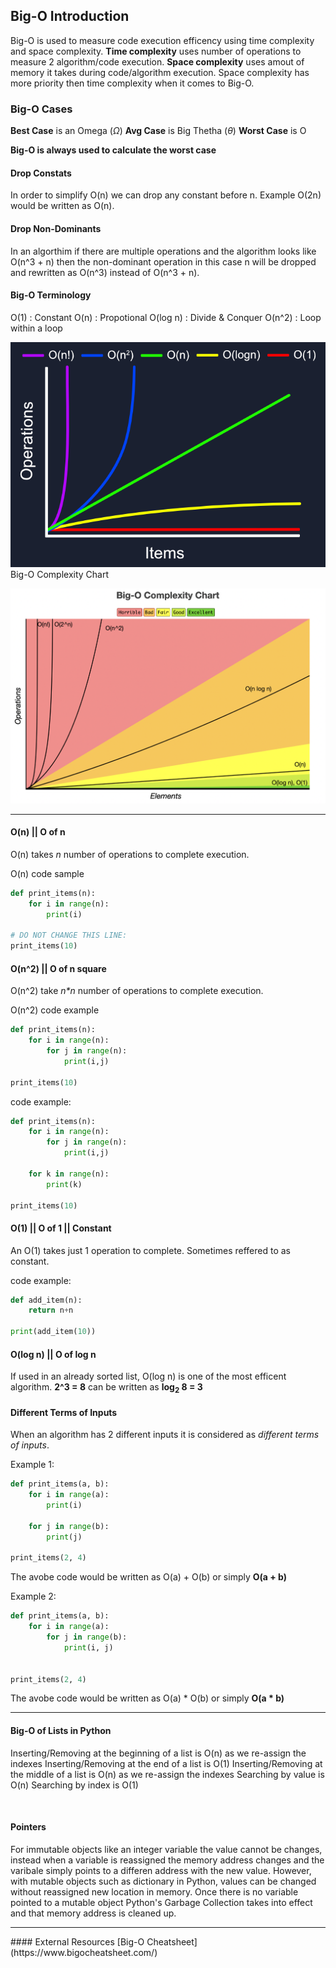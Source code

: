 ## Big-O Introduction
Big-O is used to measure code execution efficency using time complexity and space complexity. 
**Time complexity** uses number of operations to measure 2 algorithm/code execution.
**Space complexity** uses amout of memory it takes during code/algorithm execution.
Space complexity has more priority then time complexity when it comes to Big-O.

### Big-O Cases
**Best Case** is an Omega ($\Omega$)
**Avg Case** is Big Thetha ($\theta$)
**Worst Case** is O 

**Big-O is always used to calculate the worst case**


#### Drop Constats
In order to simplify O(n) we can drop any constant before n. Example O(2n) would be written as O(n).

#### Drop Non-Dominants
In an algorthim if there are multiple operations and the algorithm looks like O(n^3 + n) then the non-dominant operation in this case n will be dropped and rewritten as O(n^3) instead of O(n^3 + n).

#### Big-O Terminology
O(1) : Constant
O(n) : Propotional
O(log n) : Divide & Conquer
O(n^2) : Loop within a loop 


![Big-O Complexity Chart](o-complexity.png)
Big-O Complexity Chart

![Big-O Complexity Chart](<Screenshot 2023-10-03 at 12.44.27 AM.png>)
<hr />

#### O(n) || O of n
O(n) takes *n* number of operations to complete execution.

O(n) code sample
```python
def print_items(n):
    for i in range(n):
        print(i)
  
# DO NOT CHANGE THIS LINE:
print_items(10)
```



#### O(n^2) || O of n square
O(n^2) take *n\*n* number of operations to complete execution.

O(n^2) code example
```python
def print_items(n):
    for i in range(n):
        for j in range(n):
            print(i,j)

print_items(10)
```


code example:
```python
def print_items(n):
    for i in range(n):
        for j in range(n):
            print(i,j)
    
    for k in range(n):
        print(k)

print_items(10)
```


#### O(1) || O of 1 || Constant
An O(1) takes just 1 operation to complete. Sometimes reffered to as constant.

code example:
```python
def add_item(n):
    return n+n

print(add_item(10))
```


#### O(log n) || O of log n
If used in an already sorted list,  O(log n) is one of the most efficent algorithm. 
**2^3 = 8** can be written as **log<sub>2</sub> 8 = 3**


#### Different Terms of Inputs
When an algorithm has 2 different inputs it is considered as *different terms of inputs*.

Example 1:
```python
def print_items(a, b):
    for i in range(a):
        print(i)

    for j in range(b):
        print(j)

print_items(2, 4)
```
The avobe code would be written as O(a) + O(b) or simply **O(a + b)**


Example 2:
```python
def print_items(a, b):
    for i in range(a):
        for j in range(b):
            print(i, j)
    

print_items(2, 4)
```
The avobe code would be written as O(a) * O(b) or simply **O(a * b)**

<hr />

#### Big-O of Lists in Python
Inserting/Removing at the beginning of a list is O(n) as we re-assign the indexes
Inserting/Removing at the end of a list is O(1)
Inserting/Removing at the middle of a list is O(n) as we re-assign the indexes
Searching by value is O(n)
Searching by index is O(1)

<br />

#### Pointers
For immutable objects like an integer variable the value cannot be changes, instead when a variable is reassigned the memory address changes and the varibale simply points to a differen address with the new value.
However, with mutable objects such as dictionary in Python, values can be changed without reassigned new location in memory. 
Once there is no variable pointed to a mutable object Python's Garbage Collection takes into effect and that memory address is cleaned up.


<hr />
#### External Resources
[Big-O Cheatsheet](https://www.bigocheatsheet.com/) 

